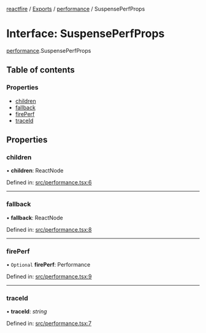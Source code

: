 [reactfire](../README.md) / [Exports](../modules.md) / [performance](../modules/performance.md) / SuspensePerfProps

# Interface: SuspensePerfProps

[performance](../modules/performance.md).SuspensePerfProps

## Table of contents

### Properties

- [children](performance.suspenseperfprops.md#children)
- [fallback](performance.suspenseperfprops.md#fallback)
- [firePerf](performance.suspenseperfprops.md#fireperf)
- [traceId](performance.suspenseperfprops.md#traceid)

## Properties

### children

• **children**: ReactNode

Defined in: [src/performance.tsx:6](https://github.com/FirebaseExtended/reactfire/blob/master/src/performance.tsx#L6)

___

### fallback

• **fallback**: ReactNode

Defined in: [src/performance.tsx:8](https://github.com/FirebaseExtended/reactfire/blob/master/src/performance.tsx#L8)

___

### firePerf

• `Optional` **firePerf**: Performance

Defined in: [src/performance.tsx:9](https://github.com/FirebaseExtended/reactfire/blob/master/src/performance.tsx#L9)

___

### traceId

• **traceId**: *string*

Defined in: [src/performance.tsx:7](https://github.com/FirebaseExtended/reactfire/blob/master/src/performance.tsx#L7)
